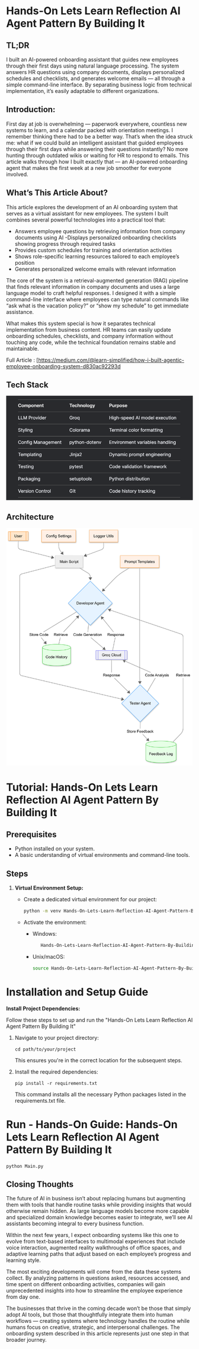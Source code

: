 # Hands-On Lets Learn Reflection AI Agent Pattern By Building It

## TL;DR
I built an AI-powered onboarding assistant that guides new employees through their first days using natural language processing. The system answers HR questions using company documents, displays personalized schedules and checklists, and generates welcome emails — all through a simple command-line interface. By separating business logic from technical implementation, it’s easily adaptable to different organizations.

## Introduction:
First day at job is overwhelming — paperwork everywhere, countless new systems to learn, and a calendar packed with orientation meetings. I remember thinking there had to be a better way. That’s when the idea struck me: what if we could build an intelligent assistant that guided employees through their first days while answering their questions instantly? No more hunting through outdated wikis or waiting for HR to respond to emails. This article walks through how I built exactly that — an AI-powered onboarding agent that makes the first week at a new job smoother for everyone involved.

## What’s This Article About?
This article explores the development of an AI onboarding system that serves as a virtual assistant for new employees. The system I built combines several powerful technologies into a practical tool that:

- Answers employee questions by retrieving information from company documents using AI
-Displays personalized onboarding checklists showing progress through required tasks
- Provides custom schedules for training and orientation activities
- Shows role-specific learning resources tailored to each employee’s position
- Generates personalized welcome emails with relevant information

The core of the system is a retrieval-augmented generation (RAG) pipeline that finds relevant information in company documents and uses a large language model to craft helpful responses. I designed it with a simple command-line interface where employees can type natural commands like “ask what is the vacation policy?” or “show my schedule” to get immediate assistance.

What makes this system special is how it separates technical implementation from business content. HR teams can easily update onboarding schedules, checklists, and company information without touching any code, while the technical foundation remains stable and maintainable.

Full Article : [https://medium.com/@learn-simplified/how-i-built-agentic-employee-onboarding-system-d830ac92293d


## Tech Stack  

![Design Diagram](design_docs/tech_stack.png)


## Architecture

![Design Diagram](design_docs/design.png)


# Tutorial: Hands-On Lets Learn Reflection AI Agent Pattern By Building It

## Prerequisites
- Python installed on your system.
- A basic understanding of virtual environments and command-line tools.

## Steps

1. **Virtual Environment Setup:**
   - Create a dedicated virtual environment for our project:
   
     ```bash
     python -m venv Hands-On-Lets-Learn-Reflection-AI-Agent-Pattern-By-Building-It
     ```
   - Activate the environment:
   
     - Windows:
       ```bash
          Hands-On-Lets-Learn-Reflection-AI-Agent-Pattern-By-Building-It\Scripts\activate        
       ```
     - Unix/macOS:
       ```bash
       source Hands-On-Lets-Learn-Reflection-AI-Agent-Pattern-By-Building-It/bin/activate
       ```
   

# Installation and Setup Guide

**Install Project Dependencies:**

Follow these steps to set up and run the  "Hands-On Lets Learn Reflection AI Agent Pattern By Building It"

1. Navigate to your project directory:
   ```
   cd path/to/your/project
   ```
   This ensures you're in the correct location for the subsequent steps.

2. Install the required dependencies:
   ```
   pip install -r requirements.txt   
   ```
   This command installs all the necessary Python packages listed in the requirements.txt file.


# Run - Hands-On Guide: Hands-On Lets Learn Reflection AI Agent Pattern By Building It
  
   ```
   python Main.py   
   ```
   
## Closing Thoughts

The future of AI in business isn’t about replacing humans but augmenting them with tools that handle routine tasks while providing insights that would otherwise remain hidden. As large language models become more capable and specialized domain knowledge becomes easier to integrate, we’ll see AI assistants becoming integral to every business function.

Within the next few years, I expect onboarding systems like this one to evolve from text-based interfaces to multimodal experiences that include voice interaction, augmented reality walkthroughs of office spaces, and adaptive learning paths that adjust based on each employee’s progress and learning style.

The most exciting developments will come from the data these systems collect. By analyzing patterns in questions asked, resources accessed, and time spent on different onboarding activities, companies will gain unprecedented insights into how to streamline the employee experience from day one.

The businesses that thrive in the coming decade won’t be those that simply adopt AI tools, but those that thoughtfully integrate them into human workflows — creating systems where technology handles the routine while humans focus on creative, strategic, and interpersonal challenges. The onboarding system described in this article represents just one step in that broader journey.